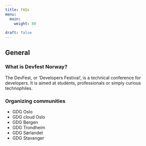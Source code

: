 ```yaml
---
title: FAQs
menu:
  main:
    weight: 80
    
draft: false
---
```


## General

### What is Devfest Norway?

The DevFest, or ‘Developers Festival’, is a technical conference for developers. It is aimed at students, professionals or simply curious technophiles.

### Organizing communities

* GDG Oslo
* GDG cloud Oslo
* GDG Bergen
* GDG Trondheim
* GDG Sørlandet
* GDG Stavanger